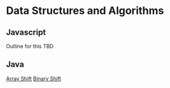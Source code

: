 # Data Structures and Algorithms 

## Javascript 
Outline for this TBD 

## Java 
[Array Shift](https://github.com/GoldBeardSea/data-structures-and-algorithms/blob/master/individual-readmes/ArrayShift.md)
[Binary Shift](https://github.com/GoldBeardSea/data-structures-and-algorithms/blob/master/individual-readmes/BinaryShift.md)
